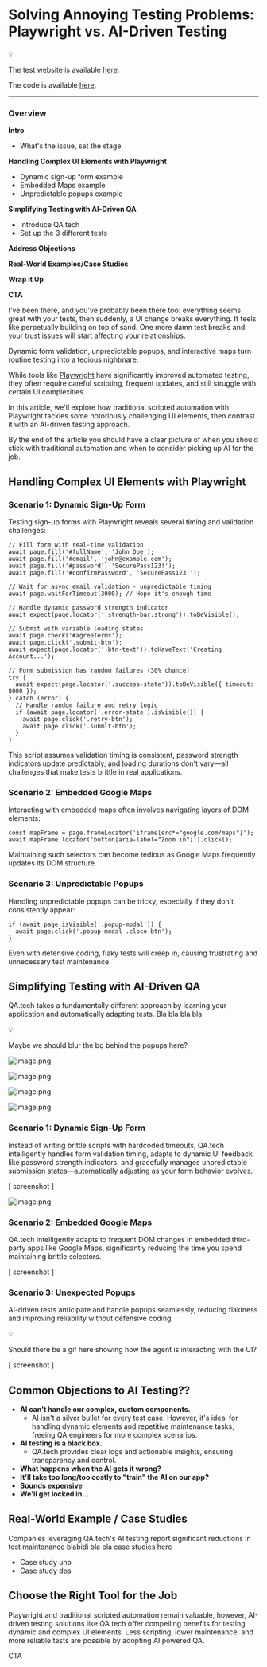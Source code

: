 # **Solving Annoying Testing Problems: Playwright vs. AI-Driven Testing**

<aside>
💡

The test website is available [here](https://literallydotdev.github.io/playwright-qa-tech/).

The code is available [here](https://github.com/literallydotdev/playwright-qa-tech).

---

### Overview

**Intro**

- What's the issue, set the stage

**Handling Complex UI Elements with Playwright**

- Dynamic sign-up form example
- Embedded Maps example
- Unpredictable popups example

**Simplifying Testing with AI-Driven QA**

- Introduce QA tech
- Set up the 3 different tests

**Address Objections**

**Real-World Examples/Case Studies**

**Wrap it Up**

**CTA**

</aside>

I've been there, and you've probably been there too: everything seems great with your tests, then suddenly, a UI change breaks everything. It feels like perpetually building on top of sand. One more damn test breaks and your trust issues will start affecting your relationships.

Dynamic form validation, unpredictable popups, and interactive maps turn routine testing into a tedious nightmare.

While tools like [Playwright](https://playwright.dev/) have significantly improved automated testing, they often require careful scripting, frequent updates, and still struggle with certain UI complexities.

In this article, we'll explore how traditional scripted automation with Playwright tackles some notoriously challenging UI elements, then contrast it with an AI-driven testing approach.

By the end of the article you should have a clear picture of when you should stick with traditional automation and when to consider picking up AI for the job.

## Handling Complex UI Elements with Playwright

### Scenario 1: Dynamic Sign-Up Form

Testing sign-up forms with Playwright reveals several timing and validation challenges:

```tsx
// Fill form with real-time validation
await page.fill('#fullName', 'John Doe');
await page.fill('#email', 'john@example.com');
await page.fill('#password', 'SecurePass123!');
await page.fill('#confirmPassword', 'SecurePass123!');

// Wait for async email validation - unpredictable timing
await page.waitForTimeout(3000); // Hope it's enough time

// Handle dynamic password strength indicator
await expect(page.locator('.strength-bar.strong')).toBeVisible();

// Submit with variable loading states
await page.check('#agreeTerms');
await page.click('.submit-btn');
await expect(page.locator('.btn-text')).toHaveText('Creating Account...');

// Form submission has random failures (30% chance)
try {
  await expect(page.locator('.success-state')).toBeVisible({ timeout: 8000 });
} catch (error) {
  // Handle random failure and retry logic
  if (await page.locator('.error-state').isVisible()) {
    await page.click('.retry-btn');
    await page.click('.submit-btn');
  }
}
```

This script assumes validation timing is consistent, password strength indicators update predictably, and loading durations don't vary—all challenges that make tests brittle in real applications.

### Scenario 2: Embedded Google Maps

Interacting with embedded maps often involves navigating layers of DOM elements:

```tsx
const mapFrame = page.frameLocator('iframe[src*="google.com/maps"]');
await mapFrame.locator('button[aria-label="Zoom in"]').click();
```

Maintaining such selectors can become tedious as Google Maps frequently updates its DOM structure.

### Scenario 3: Unpredictable Popups

Handling unpredictable popups can be tricky, especially if they don't consistently appear:

```tsx
if (await page.isVisible('.popup-modal')) {
  await page.click('.popup-modal .close-btn');
}
```

Even with defensive coding, flaky tests will creep in, causing frustrating and unnecessary test maintenance.

## Simplifying Testing with AI-Driven QA

QA.tech takes a fundamentally different approach by learning your application and automatically adapting tests. Bla bla bla bla

<aside>
💡

Maybe we should blur the bg behind the popups here?

</aside>

![image.png](attachment:b10ecb53-f35b-483c-88c2-069d875eda12:image.png)

![image.png](attachment:d4703740-bd08-4e43-bc58-0df650a76544:image.png)

![image.png](attachment:754e03d2-ec15-4f35-a9bf-3d75decd1eef:image.png)

![image.png](attachment:f3aaea7f-e557-460c-ba42-d937bf90cf0d:image.png)

### Scenario 1: Dynamic Sign-Up Form

Instead of writing brittle scripts with hardcoded timeouts, QA.tech intelligently handles form validation timing, adapts to dynamic UI feedback like password strength indicators, and gracefully manages unpredictable submission states—automatically adjusting as your form behavior evolves.

[ screenshot ]

![image.png](attachment:9dbaa289-21ad-4274-8e49-25cd16cc30ad:image.png)

### Scenario 2: Embedded Google Maps

QA.tech intelligently adapts to frequent DOM changes in embedded third-party apps like Google Maps, significantly reducing the time you spend maintaining brittle selectors.

[ screenshot ]

### Scenario 3: Unexpected Popups

AI-driven tests anticipate and handle popups seamlessly, reducing flakiness and improving reliability without defensive coding.

<aside>
💡

Should there be a gif here showing how the agent is interacting with the UI?

</aside>

[ screenshot ]

## Common Objections to AI Testing??

- **AI can't handle our complex, custom components.**
  - AI isn't a silver bullet for every test case. However, it's ideal for handling dynamic elements and repetitive maintenance tasks, freeing QA engineers for more complex scenarios.
- **AI testing is a black box.**
  - QA.tech provides clear logs and actionable insights, ensuring transparency and control.
- **What happens when the AI gets it wrong?**
- **It'll take too long/too costly to "train" the AI on our app?**
- **Sounds expensive**
- **We'll get locked in…**

## Real-World Example / Case Studies

Companies leveraging QA.tech's AI testing report significant reductions in test maintenance blabidi bla bla case studies here

- Case study uno
- Case study dos

## Choose the Right Tool for the Job

Playwright and traditional scripted automation remain valuable, however, AI-driven testing solutions like QA.tech offer compelling benefits for testing dynamic and complex UI elements. Less scripting, lower maintenance, and more reliable tests are possible by adopting AI powered QA.

CTA
